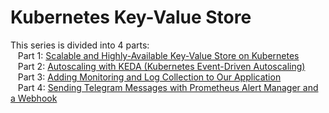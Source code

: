# Kubernetes Key-Value Store

This series is divided into 4 parts: <br/>
&nbsp;&nbsp; Part 1: [Scalable and Highly-Available Key-Value Store on Kubernetes](./tutorial-1/README.md) <br/>
&nbsp;&nbsp; Part 2: [Autoscaling with KEDA (Kubernetes Event-Driven Autoscaling)](./tutorial-2/README.md) <br/>
&nbsp;&nbsp; Part 3: [Adding Monitoring and Log Collection to Our Application](./tutorial-3/README.md) <br/>
&nbsp;&nbsp; Part 4: [Sending Telegram Messages with Prometheus Alert Manager and a Webhook](./tutorial-4/README.md) <br/>
